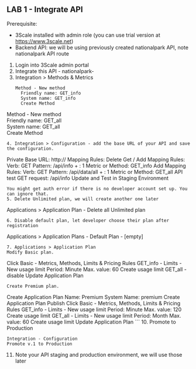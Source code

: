 
## LAB 1 - Integrate API

Prerequisite:
- 3Scale installed with admin role (you can use trial version at https://www.3scale.net)
- Backend API: we will be using previously created nationalpark API, note nationalpark API route
  
  
1. Login into 3Scale admin portal
2. Integrate this API - nationalpark-<userx>
3. Integration > Methods & Metrics 
   ```
   Method - New method  
     Friendly name: GET_info  
     System name: GET_info  
     Create Method
  Method - New method  
     Friendly name: GET_all  
     System name: GET_all  
     Create Method
   ```
4. Integration > Configuration - add the base URL of your API and save the configuration.
   ```
   Private Base URL: http://<nationalpark-api>
   Mapping Rules:
     Delete Get /
     Add Mapping Rules:
       Verb: GET
       Pattern: /api/info
       + : 1
       Metric or Method: GET_info
     Add Mapping Rules:
       Verb: GET
       Pattern: /api/data/all
       + : 1
       Metric or Method: GET_all
   API test GET request: /api/info
   Update and Test in Staging Environment
   ```
   You might get auth error if there is no developer account set up. You can ignore that.
5. Delete Unlimited plan, we will create another one later
   ```
   Applications > Application Plan - Delete all Unlimited plan
   ```
6. Disable default plan, let developer choose their plan after registration
   ```
   Applications > Application Plans - Default Plan - [empty]
   ```
7. Applications > Application Plan
   Modify Basic plan.
   ```
   Click Basic - Metrics, Methods, Limits & Pricing Rules 
     GET_info - Limits - New usage limit
       Period: Minute
       Max. value: 60
       Create usage limit
     GET_all - disable
   Update Application Plan
   ```
   Create Premium plan.
   ```
   Create Application Plan
     Name: Premium
     System Name: premium
     Create Application Plan
   Publish
   Click Basic - Metrics, Methods, Limits & Pricing Rules 
     GET_info - Limits - New usage limit
       Period: Minute
       Max. value: 120
       Create usage limit
     GET_all - Limits - New usage limit
       Period: Month
       Max. value: 60
       Create usage limit
    Update Application Plan
    ```
10. Promote to Production
   ```
   Integration - Configuration
   Promote v.1 to Production
   ```
11. Note your API staging and production environment, we will use those later
